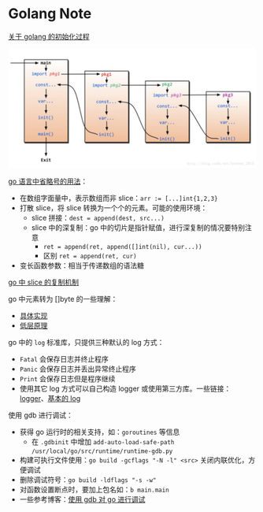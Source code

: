 # Golang Note

[关于 golang 的初始化过程](https://blog.csdn.net/benben_2015/article/details/79486077)

![go-init](imgs/go-init.png)

[go 语言中省略号的用法](https://blog.csdn.net/qq_31930499/article/details/98353008)：

- 在数组字面量中，表示数组而非 slice：`arr := [...]int{1,2,3}`
- 打散 slice，将 slice 转换为一个个的元素。可能的使用环境：
  - slice 拼接：`dest = append(dest, src...)`
  - slice 中的深复制：go 中的切片是指针赋值，进行深复制的情况要特别注意
    - `ret = append(ret, append([]int(nil), cur...))`
    - 区别 `ret = append(ret, cur)`
- 变长函数参数：相当于传递数组的语法糖

[go 中 slice 的复制机制](https://studygolang.com/articles/19913?fr=sidebar)

go 中元素转为 []byte 的一些理解：

- [具体实现](https://cloud.tencent.com/developer/article/1067976)
- [低层原理](https://blog.csdn.net/weixin_39698255/article/details/111581070)

go 中的 `log` 标准库，只提供三种默认的 log 方式：

- `Fatal` 会保存日志并终止程序
- `Panic` 会保存日志并丢出异常终止程序
- `Print` 会保存日志但是程序继续
- 使用其它 log 方式可以自己构造 logger 或使用第三方库。一些链接：[logger](https://www.jianshu.com/p/73ae6dc4d16a)、[基本的 log](https://blog.csdn.net/fwhezfwhez/article/details/79203590)

使用 gdb 进行调试：

- 获得 go 运行时的相关支持，如：`goroutines` 等信息
  - 在 `.gdbinit` 中增加 `add-auto-load-safe-path /usr/local/go/src/runtime/runtime-gdb.py`
- 构建可执行文件使用：`go build -gcflags "-N -l" <src>` 关闭内联优化，方便调试
- 删除调试符号：`go build -ldflags "-s -w"`
- 对函数设置断点时，要加上包名如：`b main.main`
- 一些参考博客：[使用 gdb 对 go 进行调试](https://www.cnblogs.com/wongbingming/p/13063629.html)

